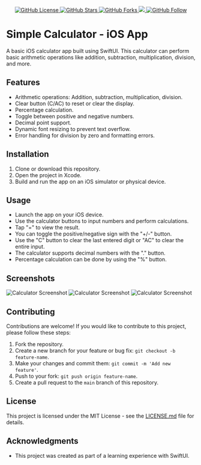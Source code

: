 
<p align="center">
    <a href="https://github.com/kreativermario/SimpleCalculator-iOS/blob/main/LICENSE">
        <img src="https://img.shields.io/github/license/kreativermario/SimpleCalculator-iOS.svg"
        alt="GitHub License">
    </a>
    <a href="https://github.com/kreativermario/SimpleCalculator-iOS/stargazers">
        <img src="https://img.shields.io/github/stars/kreativermario/SimpleCalculator-iOS.svg"
        alt="GitHub Stars">
    </a>
    <a href="https://github.com/kreativermario/SimpleCalculator-iOS/forks">
        <img src="https://img.shields.io/github/forks/kreativermario/SimpleCalculator-iOS.svg"
        alt="GitHub Forks">
    </a>
    <a href="">
        <img src="https://sonarcloud.io/api/project_badges/measure?project=kreativermario_SimpleCalculator-iOS&metric=alert_status">
        <alt="Sonarcloud Quality Gate">
    </a>
    <a href="https://github.com/kreativermario/">
        <img src="https://img.shields.io/github/followers/kreativermario.svg?style=social&label=Follow&maxAge=2592000"
        alt="GitHub Follow">
    </a>
</p>

# Simple Calculator - iOS App

A basic iOS calculator app built using SwiftUI. This calculator can perform basic arithmetic operations like addition, subtraction, multiplication, division, and more.




## Features

- Arithmetic operations: Addition, subtraction, multiplication, division.
- Clear button (C/AC) to reset or clear the display.
- Percentage calculation.
- Toggle between positive and negative numbers.
- Decimal point support.
- Dynamic font resizing to prevent text overflow.
- Error handling for division by zero and formatting errors.

## Installation

1. Clone or download this repository.
2. Open the project in Xcode.
3. Build and run the app on an iOS simulator or physical device.

## Usage

- Launch the app on your iOS device.
- Use the calculator buttons to input numbers and perform calculations.
- Tap "=" to view the result.
- You can toggle the positive/negative sign with the "+/-" button.
- Use the "C" button to clear the last entered digit or "AC" to clear the entire input.
- The calculator supports decimal numbers with the "." button.
- Percentage calculation can be done by using the "%" button.

## Screenshots

![Calculator Screenshot](/screenshots/screenshot1.png)
![Calculator Screenshot](/screenshots/screenshot2.png)
![Calculator Screenshot](/screenshots/screenshot3.png)

## Contributing

Contributions are welcome! If you would like to contribute to this project, please follow these steps:

1. Fork the repository.
2. Create a new branch for your feature or bug fix: `git checkout -b feature-name`.
3. Make your changes and commit them: `git commit -m 'Add new feature'`.
4. Push to your fork: `git push origin feature-name`.
5. Create a pull request to the `main` branch of this repository.

## License

This project is licensed under the MIT License - see the [LICENSE.md](LICENSE.md) file for details.

## Acknowledgments

- This project was created as part of a learning experience with SwiftUI.

